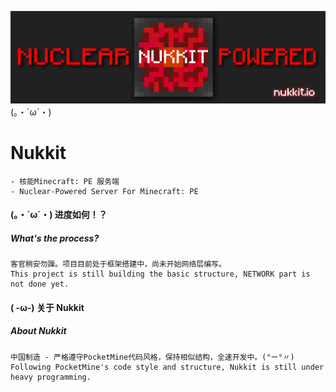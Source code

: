 ![image](https://github.com/MagicDroidX/Nukkit/raw/master/images/banner.png)
(。・`ω´・)
# Nukkit
	- 核能Minecraft: PE 服务端  
	- Nuclear-Powered Server For Minecraft: PE
#### (。・`ω´・) 进度如何！？
##### What's the process?
	客官稍安勿躁。项目目前处于框架搭建中，尚未开始网络层编写。
	This project is still building the basic structure, NETWORK part is not done yet.
#### ( -ω-) 关于 Nukkit
##### About Nukkit
	中国制造 - 严格遵守PocketMine代码风格，保持相似结构，全速开发中。(°ー°〃)
	Following PocketMine's code style and structure, Nukkit is still under heavy programming.
